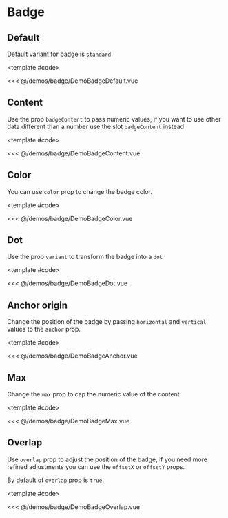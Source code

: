 # Badge

<!-- 👉 Default -->
<Demo>

## Default

Default variant for badge is `standard`

<DemoBadgeDefault />

<template #code>

<<< @/demos/badge/DemoBadgeDefault.vue

</template>

</Demo>

<!-- 👉 Color -->
<Demo>

## Content

Use the prop `badgeContent` to pass numeric values, if you want to use other data different than a number use the slot `badgeContent` instead

<DemoBadgeContent />

<template #code>

<<< @/demos/badge/DemoBadgeContent.vue

</template>

</Demo>

<!-- 👉 Content -->
<Demo>

## Color

You can use `color` prop to change the badge color.

<DemoBadgeColor />

<template #code>

<<< @/demos/badge/DemoBadgeColor.vue

</template>

</Demo>

<!-- 👉 Dot -->
<Demo>

## Dot

Use the prop `variant` to transform the badge into a `dot`

<DemoBadgeDot />

<template #code>

<<< @/demos/badge/DemoBadgeDot.vue

</template>

</Demo>

<!-- 👉 Anchor origin -->
<Demo>

## Anchor origin

Change the position of the badge by passing `horizontal` and `vertical` values to the `anchor` prop.

<DemoBadgeAnchor />

<template #code>

<<< @/demos/badge/DemoBadgeAnchor.vue

</template>

</Demo>

<!-- 👉 Max -->
<Demo>

## Max

Change the `max` prop to cap the numeric value of the content

<DemoBadgeMax />

<template #code>

<<< @/demos/badge/DemoBadgeMax.vue

</template>

</Demo>

<!-- 👉 Overlap -->
<Demo>

## Overlap

Use `overlap` prop to adjust the position of the badge, if you need more refined adjustments you can use the `offsetX` or `offsetY` props.

By default of `overlap` prop is `true`.

<DemoBadgeOverlap />

<template #code>

<<< @/demos/badge/DemoBadgeOverlap.vue

</template>

</Demo>
